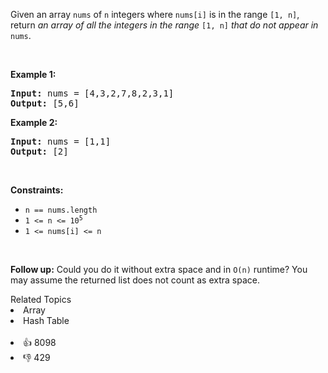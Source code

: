 <p>Given an array <code>nums</code> of <code>n</code> integers where <code>nums[i]</code> is in the range <code>[1, n]</code>, return <em>an array of all the integers in the range</em> <code>[1, n]</code> <em>that do not appear in</em> <code>nums</code>.</p>

<p>&nbsp;</p> 
<p><strong class="example">Example 1:</strong></p> 
<pre><strong>Input:</strong> nums = [4,3,2,7,8,2,3,1]
<strong>Output:</strong> [5,6]
</pre>
<p><strong class="example">Example 2:</strong></p> 
<pre><strong>Input:</strong> nums = [1,1]
<strong>Output:</strong> [2]
</pre> 
<p>&nbsp;</p> 
<p><strong>Constraints:</strong></p>

<ul> 
 <li><code>n == nums.length</code></li> 
 <li><code>1 &lt;= n &lt;= 10<sup>5</sup></code></li> 
 <li><code>1 &lt;= nums[i] &lt;= n</code></li> 
</ul>

<p>&nbsp;</p> 
<p><strong>Follow up:</strong> Could you do it without extra space and in <code>O(n)</code> runtime? You may assume the returned list does not count as extra space.</p>

<div><div>Related Topics</div><div><li>Array</li><li>Hash Table</li></div></div><br><div><li>👍 8098</li><li>👎 429</li></div>